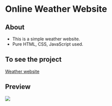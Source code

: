 

# Online Weather Website

## About
 - This is a simple weather website.
 -  Pure HTML, CSS, JavaScript used.
 
 ## To see the project
[Weather website](https://simple-weather-website.netlify.app/)

## Preview

<img src="C:\Users\RISHI\OneDrive\Pictures\Screenshots\Screenshot (14).png">
